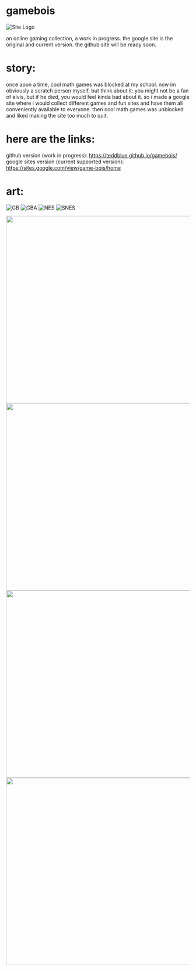 # gamebois
![Site Logo](https://github.com/teddblue/gamebois/blob/main/docs/assets/images/gameboislogo512.gif)

an online gaming collection, a work in progress. the google site is the original and current version. the github site will be ready soon.

# story:
once apon a time, cool math games was blocked at my school. now im obviously a scratch person myself, but think about it: you might not be a fan of elvis, but if he died, you would feel kinda bad about it. so i made a google site where i would collect different games and fun sites and have them all conveniently available to everyone. then cool math games was unblocked and  liked making the site too much to quit.

# here are the links:
github version (work in progress): https://teddblue.github.io/gamebois/
google sites version (current supported version): https://sites.google.com/view/game-bois/home

# art:
![GB](https://github.com/teddblue/gamebois/blob/main/docs/assets/images/GB-32x32.png)
![GBA](https://github.com/teddblue/gamebois/blob/main/docs/assets/images/GBA-32x32.png)
![NES](https://github.com/teddblue/gamebois/blob/main/docs/assets/images/NES-32x32.png)
![SNES](https://github.com/teddblue/gamebois/blob/main/docs/assets/images/SNES-32x32.png)

<img src="https://github.com/teddblue/gamebois/blob/main/docs/assets/images/GB-32x32.png" width="512">
<img src="https://github.com/teddblue/gamebois/blob/main/docs/assets/images/GBA-32x32.png" width="512">
<img src="https://github.com/teddblue/gamebois/blob/main/docs/assets/images/NES-32x32.png" width="512">
<img src="https://github.com/teddblue/gamebois/blob/main/docs/assets/images/SNES-32x32.png" width="512">
